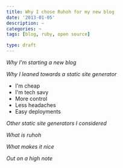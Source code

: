 ```yaml
---
title: Why I chose Ruhoh for my new blog
date: '2013-01-05'
description: ~
categories: ~
tags: [blog, ruby, open source]

type: draft
---
```


_Why I'm starting a new blog_

_Why I leaned towards a static site generator_
 * I'm cheap
 * I'm tech savy
 * More control
 * Less headaches
 * Easy deployments

_Other static site generators I considered_

_What is ruhoh_

_What makes it nice_

_Out on a high note_
